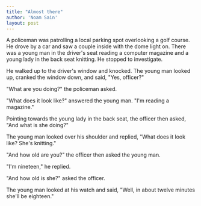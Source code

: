 ```yaml
---
title: "Almost there"
author: 'Noam Sain'
layout: post
---
```


A policeman was patrolling a local parking spot overlooking a golf course. He drove by a car and saw a couple inside with the dome light on. There was a young man in the driver's seat reading a computer magazine and a young lady in the back seat knitting. He stopped to investigate.

He walked up to the driver's window and knocked. The young man looked up, cranked the window down, and said, "Yes, officer?"

"What are you doing?" the policeman asked.

"What does it look like?" answered the young man. "I'm reading a magazine."

Pointing towards the young lady in the back seat, the officer then asked, "And what is she doing?"

The young man looked over his shoulder and replied, "What does it look like? She's knitting."

"And how old are you?" the officer then asked the young man.

"I'm nineteen," he replied.

"And how old is she?" asked the officer.

The young man looked at his watch and said, "Well, in about twelve minutes she'll be eighteen."

